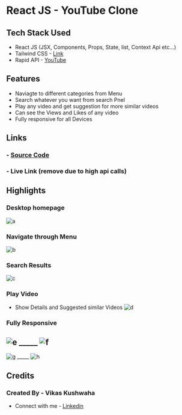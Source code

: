 # React JS - YouTube Clone 

## Tech Stack Used
- React JS (JSX, Components, Props, State, list, Context Api etc...)
- Tailwind CSS - [Link](https://tailwindcss.com/)
- Rapid API - [YouTube](https://rapidapi.com/Glavier/api/youtube138/)

## Features
- Naviagte to different categories from Menu
- Search whatever you want from search Pnel
- Play any video and get suggestion for more similar videos
- Can see the Views and Likes of any video  
- Fully responsive for all Devices

## Links
### - [Source Code](https://github.com/Vikas350/YouTube-Clone)
### - Live Link (remove due to high api calls)

## Highlights
### Desktop homepage
![a](./pics/pc_home.png)

### Navigate through Menu
![b](./pics/pc_home2.png)

### Search Results
![c](./pics/pc_home3.png)

### Play Video
- Show Details and Suggested similar Videos
![d](./pics/pc_play.png)

### Fully Responsive
![e](./pics/ph_home.png)  _____  ![f](./pics/ph_home2.png)
----------------------------------------------------------
![g](./pics/ph_home3.png)  _____  ![h](./pics/ph_play.png)


## Credits
### Created By - Vikas Kushwaha
- Connect with me - [Linkedin](https://linkedin.com/in/vikas-kushwaha-165b95204)

